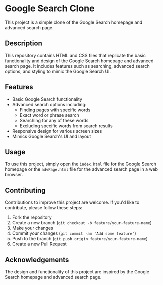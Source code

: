 # Google Search Clone

This project is a simple clone of the Google Search homepage and advanced search page.

## Description

This repository contains HTML and CSS files that replicate the basic functionality and design of the Google Search homepage and advanced search page. It includes features such as searching, advanced search options, and styling to mimic the Google Search UI.

## Features

- Basic Google Search functionality
- Advanced search options including:
  - Finding pages with specific words
  - Exact word or phrase search
  - Searching for any of these words
  - Excluding specific words from search results
- Responsive design for various screen sizes
- Mimics Google Search's UI and layout

## Usage

To use this project, simply open the `index.html` file for the Google Search homepage or the `advPage.html` file for the advanced search page in a web browser.

## Contributing

Contributions to improve this project are welcome. If you'd like to contribute, please follow these steps:

1. Fork the repository
2. Create a new branch (`git checkout -b feature/your-feature-name`)
3. Make your changes
4. Commit your changes (`git commit -am 'Add some feature'`)
5. Push to the branch (`git push origin feature/your-feature-name`)
6. Create a new Pull Request

## Acknowledgements

The design and functionality of this project are inspired by the Google Search homepage and advanced search page.

